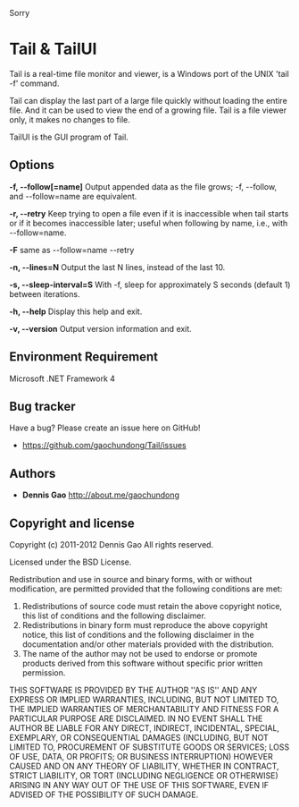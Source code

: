 Sorry

Tail & TailUI
=================

Tail is a real-time file monitor and viewer, is a Windows port of the UNIX 'tail -f' command.

Tail can display the last part of a large file quickly without loading the entire file. And it can be used to view the end of a growing file. Tail is a file viewer only, it makes no changes to file.

TailUI is the GUI program of Tail.


Options
----------

**-f, --follow[=name]** 
Output appended data as the file grows; -f, --follow, and --follow=name are equivalent.

**-r, --retry** 
Keep trying to open a file even if it is inaccessible when tail starts or if it becomes inaccessible later; useful when following by name, i.e., with --follow=name.

**-F** same as --follow=name --retry

**-n, --lines=N**
Output the last N lines, instead of the last 10.

**-s, --sleep-interval=S**
With -f, sleep for approximately S seconds (default 1) between iterations.

**-h, --help**
Display this help and exit.

**-v, --version**
Output version information and exit.


Environment Requirement
-----------------------

Microsoft .NET Framework 4

Bug tracker
-----------

Have a bug? Please create an issue here on GitHub!

+ https://github.com/gaochundong/Tail/issues


Authors
-------

+ **Dennis Gao** http://about.me/gaochundong


Copyright and license
---------------------

Copyright (c) 2011-2012 Dennis Gao
All rights reserved.

Licensed under the BSD License.

Redistribution and use in source and binary forms, with or without
modification, are permitted provided that the following conditions
are met:
1. Redistributions of source code must retain the above copyright
   notice, this list of conditions and the following disclaimer.
2. Redistributions in binary form must reproduce the above copyright
   notice, this list of conditions and the following disclaimer in the
   documentation and/or other materials provided with the distribution.
3. The name of the author may not be used to endorse or promote products
   derived from this software without specific prior written permission.

THIS SOFTWARE IS PROVIDED BY THE AUTHOR ''AS IS'' AND ANY EXPRESS OR
IMPLIED WARRANTIES, INCLUDING, BUT NOT LIMITED TO, THE IMPLIED WARRANTIES
OF MERCHANTABILITY AND FITNESS FOR A PARTICULAR PURPOSE ARE DISCLAIMED.
IN NO EVENT SHALL THE AUTHOR BE LIABLE FOR ANY DIRECT, INDIRECT,
INCIDENTAL, SPECIAL, EXEMPLARY, OR CONSEQUENTIAL DAMAGES (INCLUDING, BUT
NOT LIMITED TO, PROCUREMENT OF SUBSTITUTE GOODS OR SERVICES; LOSS OF USE,
DATA, OR PROFITS; OR BUSINESS INTERRUPTION) HOWEVER CAUSED AND ON ANY
THEORY OF LIABILITY, WHETHER IN CONTRACT, STRICT LIABILITY, OR TORT
(INCLUDING NEGLIGENCE OR OTHERWISE) ARISING IN ANY WAY OUT OF THE USE OF
THIS SOFTWARE, EVEN IF ADVISED OF THE POSSIBILITY OF SUCH DAMAGE.
